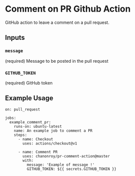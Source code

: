 # Comment on PR Github Action

GitHub action to leave a comment on a pull request.

## Inputs

### `message`

(required) Message to be posted in the pull request

### `GITHUB_TOKEN`

(required) GitHub token

## Example Usage 

```
on: pull_request

jobs:
  example_comment_pr:
    runs-on: ubuntu-latest
    name: An example job to comment a PR
    steps:
      - name: Checkout
        uses: actions/checkout@v1

      - name: Comment PR
        uses: chanonroy/pr-comment-action@master
        with:
          message: 'Example of message !'
          GITHUB_TOKEN: ${{ secrets.GITHUB_TOKEN }}
```
